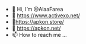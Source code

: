 - 👋 Hi, I’m @AlaaFarea
- 👀 https://www.activexo.net/
- 🌱https://apkon.store/
- 💞️ https://apkon.net/
- 📫 How to reach me ...

<!---
AlaaFarea/AlaaFarea is a ✨ special ✨ repository because its `README.md` (this file) appears on your GitHub profile.
You can click the Preview link to take a look at your changes.
--->
